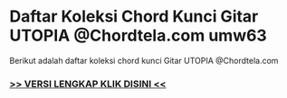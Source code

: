 
 # Daftar Koleksi Chord  Kunci Gitar UTOPIA @Chordtela.com umw63


Berikut adalah daftar koleksi chord  kunci Gitar UTOPIA @Chordtela.com

###  <a href="https://shortlighzx.web.app?sq=Daftar Koleksi Chord  Kunci Gitar UTOPIA @Chordtela.com"> >> VERSI LENGKAP KLIK DISINI << </a>
